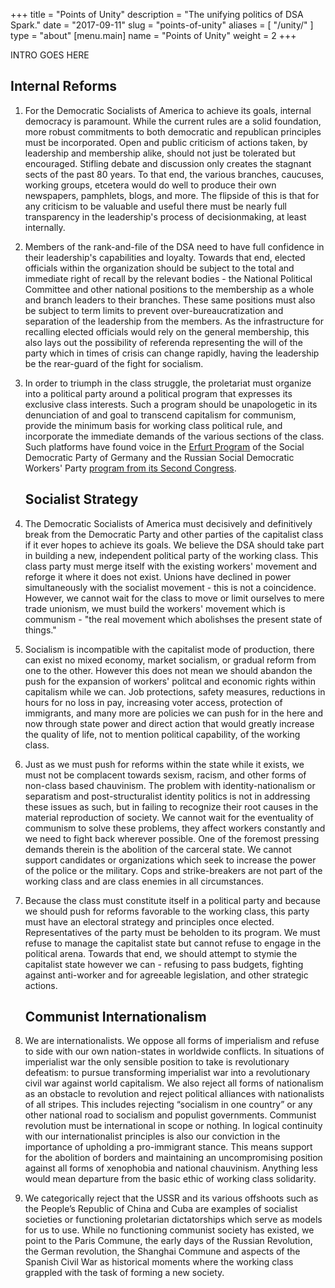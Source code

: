 +++
title = "Points of Unity"
description = "The unifying politics of DSA Spark."
date = "2017-09-11"
slug = "points-of-unity"
aliases = [ "/unity/" ]
type = "about"
[menu.main]
name = "Points of Unity"
weight = 2
+++

INTRO GOES HERE

## Internal Reforms

1. For the Democratic Socialists of America to achieve its goals, internal democracy is paramount. While the current rules are a solid foundation, more robust commitments to both democratic and republican principles must be incorporated. Open and public criticism of actions taken, by leadership and membership alike, should not just be tolerated but encouraged. Stifling debate and discussion only creates the stagnant sects of the past 80 years. To that end, the various branches, caucuses, working groups, etcetera would do well to produce their own newspapers, pamphlets, blogs, and more. The flipside of this is that for any criticism to be valuable and useful there must be nearly full transparency in the leadership's process of decisionmaking, at least internally. 

2. Members of the rank-and-file of the DSA need to have full confidence in their leadership's capabilities and loyalty. Towards that end, elected officials within the organization should be subject to the total and immediate right of recall by the relevant bodies - the National Political Committee and other national positions to the membership as a whole and branch leaders to their branches. These same positions must also be subject to term limits to prevent over-bureaucratization and separation of the leadership from the members. As the infrastructure for recalling elected officials would rely on the general membership, this also lays out the possibility of referenda representing the will of the party which in times of crisis can change rapidly, having the leadership be the rear-guard of the fight for socialism.

3. In order to triumph in the class struggle, the proletariat must organize into a political party around a political program that expresses its exclusive class interests. Such a program should be unapologetic in its denunciation of and goal to transcend capitalism for communism, provide the minimum basis for working class political rule, and incorporate the immediate demands of the various sections of the class. Such platforms have found voice in the [Erfurt Program](https://www.marxists.org/history/international/social-democracy/1891/erfurt-program.htm) of the Social Democratic Party of Germany and the Russian Social Democratic Workers' Party [program from its Second Congress](https://www.marxists.org/history/international/social-democracy/rsdlp/1903/program.htm).

    ## Socialist Strategy

4. The Democratic Socialists of America must decisively and definitively break from the Democratic Party and other parties of the capitalist class if it ever hopes to achieve its goals. We believe the DSA should take part in building a new, independent political party of the working class. This class party must merge itself with the existing workers' movement and reforge it where it does not exist. Unions have declined in power simultaneously with the socialist movement - this is not a coincidence. However, we cannot wait for the class to move or limit ourselves to mere trade unionism, we must build the workers' movement which is communism - "the real movement which abolishses the present state of things."

5. Socialism is incompatible with the capitalist mode of production, there can exist no mixed economy, market socialism, or gradual reform from one to the other. However this does not mean we should abandon the push for the expansion of workers' politcal and economic rights within capitalism while we can. Job protections, safety measures, reductions in hours for no loss in pay, increasing voter access, protection of immigrants, and many more are policies we can push for in the here and now through state power and direct action that would greatly increase the quality of life, not to mention political capability, of the working class.

6. Just as we must push for reforms within the state while it exists, we must not be complacent towards sexism, racism, and other forms of non-class based chauvinism. The problem with identity-nationalism or separatism and post-structuralist identity politics is not in addressing these issues as such, but in failing to recognize their root causes in the material reproduction of society. We cannot wait for the eventuality of communism to solve these problems, they affect workers constantly and we need to fight back wherever possible. One of the foremost pressing demands therein is the abolition of the carceral state. We cannot support candidates or organizations which seek to increase the power of the police or the military. Cops and strike-breakers are not part of the working class and are class enemies in all circumstances.

7. Because the class must constitute itself in a political party and because we should push for reforms favorable to the working class, this party must have an electoral strategy and principles once elected. Representatives of the party must be beholden to its program. We must refuse to manage the capitalist state but cannot refuse to engage in the political arena. Towards that end, we should attempt to stymie the capitalist state however we can - refusing to pass budgets, fighting against anti-worker and for agreeable legislation, and other strategic actions.

    ## Communist Internationalism

8. We are internationalists. We oppose all forms of imperialism and refuse to side with our own nation-states in worldwide conflicts. In situations of imperialist war the only sensible position to take is revolutionary defeatism: to pursue transforming imperialist war into a revolutionary civil war against world capitalism. We also reject all forms of nationalism as an obstacle to revolution and reject political alliances with nationalists of all stripes. This includes rejecting “socialism in one country” or any other national road to socialism and populist governments. Communist revolution must be international in scope or nothing. In logical continuity with our internationalist principles is also our conviction in the importance of upholding a pro-immigrant stance. This means support for the abolition of borders and maintaining an uncompromising position against all forms of xenophobia and national chauvinism. Anything less would mean departure from the basic ethic of working class solidarity. 

9. We categorically reject that the USSR and its various offshoots such as the People’s Republic of China and Cuba are examples of socialist societies or functioning proletarian dictatorships which serve as models for us to use. While no functioning communist society has existed, we point to the Paris Commune, the early days of the Russian Revolution, the German revolution, the Shanghai Commune and aspects of the Spanish Civil War as historical moments where the working class grappled with the task of forming a new society.
